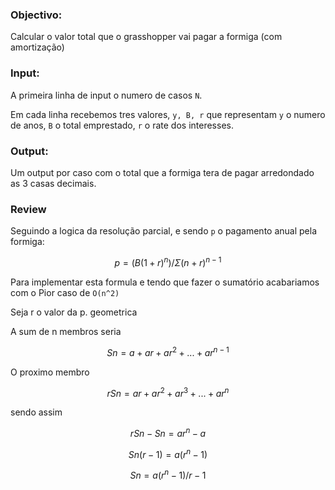### Objectivo:

Calcular o valor total que o grasshopper vai pagar a formiga (com amortização)

### Input:

A primeira linha de input o numero de casos `N`.

Em cada linha recebemos tres valores, `y, B, r` que representam `y` o numero de anos, `B` o total emprestado, `r` o rate dos interesses.

### Output:

Um output por caso com o total que a formiga tera de pagar arredondado as 3 casas decimais.

### Review

Seguindo a logica da resolução parcial, e sendo `p` o pagamento anual pela formiga:

```math
p=(B(1+r)^n)/ \Sigma{(n+r)^{n-1}}
```

Para implementar esta formula e tendo que fazer o sumatório acabariamos com o Pior caso de `O(n^2)`

Seja r o valor da p. geometrica

A sum de n membros seria

```math
Sn = a + ar + ar^2 + ... + ar^{n-1}
```

O proximo membro

```math
rSn = ar + ar^2 + ar^3 + ... + ar^{n}
```

sendo assim

```math
rSn - Sn = ar^n - a
```

```math
Sn(r-1) = a(r^n-1)
```

```math
Sn = {a(r^{n} - 1)}/{r-1}
```
